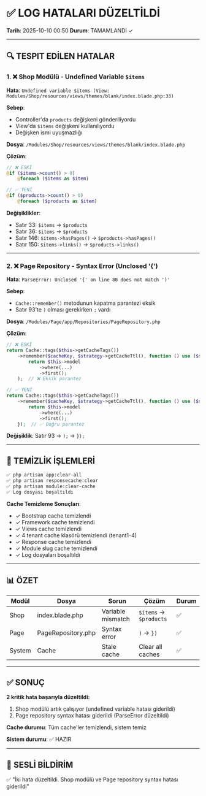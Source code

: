 # ✅ LOG HATALARI DÜZELTİLDİ

**Tarih**: 2025-10-10 00:50
**Durum**: TAMAMLANDI ✓

---

## 🔍 TESPIT EDİLEN HATALAR

### 1. ❌ Shop Modülü - Undefined Variable `$items`
**Hata**: `Undefined variable $items (View: Modules/Shop/resources/views/themes/blank/index.blade.php:33)`

**Sebep**:
- Controller'da `products` değişkeni gönderiliyordu
- View'da `$items` değişkeni kullanılıyordu
- Değişken ismi uyuşmazlığı

**Dosya**: `/Modules/Shop/resources/views/themes/blank/index.blade.php`

**Çözüm**:
```php
// ❌ ESKİ
@if ($items->count() > 0)
    @foreach ($items as $item)

// ✅ YENİ
@if ($products->count() > 0)
    @foreach ($products as $item)
```

**Değişiklikler**:
- Satır 33: `$items` → `$products`
- Satır 36: `$items` → `$products`
- Satır 146: `$items->hasPages()` → `$products->hasPages()`
- Satır 150: `$items->links()` → `$products->links()`

---

### 2. ❌ Page Repository - Syntax Error (Unclosed '{')
**Hata**: `ParseError: Unclosed '{' on line 80 does not match ')'`

**Sebep**:
- `Cache::remember()` metodunun kapatma parantezi eksik
- Satır 93'te `)` olması gerekirken `;` vardı

**Dosya**: `/Modules/Page/app/Repositories/PageRepository.php`

**Çözüm**:
```php
// ❌ ESKİ
return Cache::tags($this->getCacheTags())
    ->remember($cacheKey, $strategy->getCacheTtl(), function () use ($slug, $searchLocales) {
        return $this->model
            ->where(...)
            ->first();
    );  // ❌ Eksik parantez

// ✅ YENİ
return Cache::tags($this->getCacheTags())
    ->remember($cacheKey, $strategy->getCacheTtl(), function () use ($slug, $searchLocales) {
        return $this->model
            ->where(...)
            ->first();
    });  // ✅ Doğru parantez
```

**Değişiklik**: Satır 93 → `);` → `});`

---

## 🧹 TEMİZLİK İŞLEMLERİ

```bash
✅ php artisan app:clear-all
✅ php artisan responsecache:clear
✅ php artisan module:clear-cache
✅ Log dosyası boşaltıldı
```

**Cache Temizleme Sonuçları**:
- ✓ Bootstrap cache temizlendi
- ✓ Framework cache temizlendi
- ✓ Views cache temizlendi
- ✓ 4 tenant cache klasörü temizlendi (tenant1-4)
- ✓ Response cache temizlendi
- ✓ Module slug cache temizlendi
- ✓ Log dosyaları boşaltıldı

---

## 📊 ÖZET

| Modül | Dosya | Sorun | Çözüm | Durum |
|-------|-------|-------|-------|-------|
| Shop | index.blade.php | Variable mismatch | `$items` → `$products` | ✅ |
| Page | PageRepository.php | Syntax error | `)` → `})` | ✅ |
| System | Cache | Stale cache | Clear all caches | ✅ |

---

## ✅ SONUÇ

**2 kritik hata başarıyla düzeltildi:**
1. Shop modülü artık çalışıyor (undefined variable hatası giderildi)
2. Page repository syntax hatası giderildi (ParseError düzeltildi)

**Cache durumu**: Tüm cache'ler temizlendi, sistem temiz

**Sistem durumu**: ✅ HAZIR

---

## 🔔 SESLİ BİLDİRİM

✅ "İki hata düzeltildi. Shop modülü ve Page repository syntax hatası giderildi"
